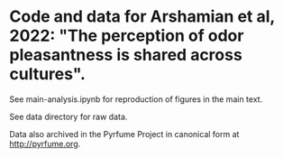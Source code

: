 # Code and data for Arshamian et al, 2022: "The perception of odor pleasantness is shared across cultures".

See main-analysis.ipynb for reproduction of figures in the main text.

See data directory for raw data.

Data also archived in the Pyrfume Project in canonical form at http://pyrfume.org.
